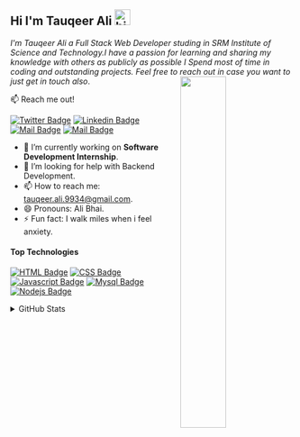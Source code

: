 ## Hi I'm Tauqeer Ali <img src="https://user-images.githubusercontent.com/1303154/88677602-1635ba80-d120-11ea-84d8-d263ba5fc3c0.gif" width="28px" alt="hi">

*I'm Tauqeer Ali a Full Stack Web Developer studing in SRM Institute of Science and Technology.I have a passion for learning and sharing my knowledge with others as publicly as possible  I Spend most of time in coding and outstanding projects. Feel free to reach out in case you want to just get in touch also*.
<img align="right" src="/about.gif"  height="auto" width="40%">

:mailbox: Reach me out!

[![Twitter Badge](https://img.shields.io/badge/-@twitter-1ca0f1?style=flat&labelColor=1ca0f1&logo=twitter&logoColor=white&link=https://twitter.com/tauqeerali01)](https://twitter.com/tauqeerali01)  [![Linkedin Badge](https://img.shields.io/badge/-Linkedin-0e76a8?style=flat&labelColor=0e76a8&logo=linkedin&logoColor=white)](https://www.linkedin.com/in/tauqeer-ali-288a27190/) [![Mail Badge](https://img.shields.io/badge/-Instagram-e84393?style=flat&labelColor=e84393&logo=instagram&logoColor=white)](https://www.instagram.com/___tauqeer_ali___/) [![Mail Badge](https://img.shields.io/badge/-Gmail-c0392b?style=flat&labelColor=c0392b&logo=gmail&logoColor=white)](mailto:tauqeer.ali.9934@gmail.com)



- 🔭 I’m currently working on **Software Development Internship**.
- 🤔 I’m looking for help with Backend Development.
- 📫 How to reach me: tauqeer.ali.9934@gmail.com.
- 😄 Pronouns: Ali Bhai.
- ⚡ Fun fact: I walk miles when i feel anxiety.

#### Top Technologies 


[![HTML Badge](https://img.shields.io/badge/-HTML-FF7F50?style=for-the-badge&labelColor=black&logo=html5&logoColor=#FF7F50)](#) [![CSS Badge](https://img.shields.io/badge/-CSS-007acc?style=for-the-badge&labelColor=black&logo=css3&logoColor=007acc)](#) [![Javascript Badge](https://img.shields.io/badge/-Javascript-F0DB4F?style=for-the-badge&labelColor=black&logo=javascript&logoColor=F0DB4F)](#) [![Mysql Badge](https://img.shields.io/badge/-MySql-FF00FF?style=for-the-badge&labelColor=black&logo=mysql&logoColor=#FF00FF)](#) [![Nodejs Badge](https://img.shields.io/badge/-PHP-3C873A?style=for-the-badge&labelColor=black&logo=php&logoColor=3C873A)](#)

<details>
  <summary> GitHub Stats</summary>

  <img src="https://github-readme-stats.vercel.app/api?username=tauqeerali1&show_icons=true&theme=chartreuse-dark" alt="GitHub Stats" align="center" width="48%" />
  <img src="https://github-readme-stats.vercel.app/api/top-langs/?username=tauqeerali1&layout=compact&theme=chartreuse-dark&langs_count=6" alt="GitHub Top-Langs" align="center" width="40%" />

  <br/>
  <b>Note:</b> This is only a metric of the languages my public code on GitHub consists of and does not reflect my expertise or skill level.
</details>

</details>




